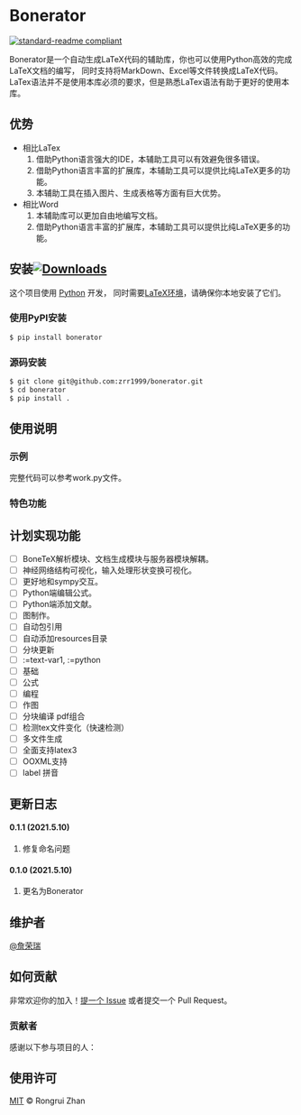 # Bonerator

[![standard-readme compliant](https://img.shields.io/badge/readme%20style-standard-brightgreen.svg?style=flat-square)](https://github.com/RichardLitt/standard-readme)

Bonerator是一个自动生成LaTeX代码的辅助库，你也可以使用Python高效的完成LaTeX文档的编写，
同时支持将MarkDown、Excel等文件转换成LaTeX代码。
LaTex语法并不是使用本库必须的要求，但是熟悉LaTex语法有助于更好的使用本库。

## 优势
- 相比LaTex
    1. 借助Python语言强大的IDE，本辅助工具可以有效避免很多错误。
    2. 借助Python语言丰富的扩展库，本辅助工具可以提供比纯LaTeX更多的功能。
    3. 本辅助工具在插入图片、生成表格等方面有巨大优势。
- 相比Word
    1. 本辅助库可以更加自由地编写文档。
    2. 借助Python语言丰富的扩展库，本辅助工具可以提供比纯LaTeX更多的功能。


## 安装[![Downloads](https://pepy.tech/badge/bonerator)](https://pepy.tech/project/bonerator)

这个项目使用 [Python](https://www.python.org/downloads/) 开发，
同时需要[LaTeX环境](https://zhuanlan.zhihu.com/p/136931926)，请确保你本地安装了它们。

### 使用PyPI安装

```sh
$ pip install bonerator
```

### 源码安装

```sh
$ git clone git@github.com:zrr1999/bonerator.git
$ cd bonerator
$ pip install .
```

## 使用说明

### 示例

完整代码可以参考work.py文件。

### 特色功能

## 计划实现功能
- [ ] BoneTeX解析模块、文档生成模块与服务器模块解耦。
- [ ] 神经网络结构可视化，输入处理形状变换可视化。
- [ ] 更好地和sympy交互。
- [ ] Python端编辑公式。
- [ ] Python端添加文献。
- [ ] 图制作。
- [ ] 自动包引用
- [ ] 自动添加resources目录
- [ ] 分块更新
- [ ] :=text-var1, :=python
- [ ] 基础
- [ ] 公式
- [ ] 编程
- [ ] 作图
- [ ] 分块编译 pdf组合
- [ ] 检测tex文件变化（快速检测）
- [ ] 多文件生成
- [ ] 全面支持latex3
- [ ] OOXML支持
- [ ] label 拼音
## 更新日志
#### 0.1.1 (2021.5.10)
1. 修复命名问题

#### 0.1.0 (2021.5.10)
1. 更名为Bonerator

## 维护者

[@詹荣瑞](https://github.com/zrr1999)

## 如何贡献

非常欢迎你的加入！[提一个 Issue](https://github.com/zrr1999/bonerator/issues/new) 或者提交一个 Pull Request。

### 贡献者

感谢以下参与项目的人：

## 使用许可
[MIT](LICENSE) © Rongrui Zhan